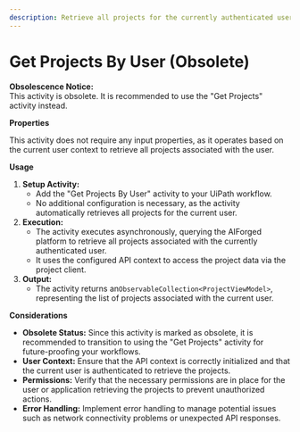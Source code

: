 ```yaml
---
description: Retrieve all projects for the currently authenticated user.
---
```


# Get Projects By User (Obsolete)

**Obsolescence Notice:**\
This activity is obsolete. It is recommended to use the "Get Projects" activity instead.

**Properties**

This activity does not require any input properties, as it operates based on the current user context to retrieve all projects associated with the user.

**Usage**

1. **Setup Activity:**
   * Add the "Get Projects By User" activity to your UiPath workflow.
   * No additional configuration is necessary, as the activity automatically retrieves all projects for the current user.
2. **Execution:**
   * The activity executes asynchronously, querying the AIForged platform to retrieve all projects associated with the currently authenticated user.
   * It uses the configured API context to access the project data via the project client.
3. **Output:**
   * The activity returns an`ObservableCollection<ProjectViewModel>`, representing the list of projects associated with the current user.

**Considerations**

* **Obsolete Status:** Since this activity is marked as obsolete, it is recommended to transition to using the "Get Projects" activity for future-proofing your workflows.
* **User Context:** Ensure that the API context is correctly initialized and that the current user is authenticated to retrieve the projects.
* **Permissions:** Verify that the necessary permissions are in place for the user or application retrieving the projects to prevent unauthorized actions.
* **Error Handling:** Implement error handling to manage potential issues such as network connectivity problems or unexpected API responses.
